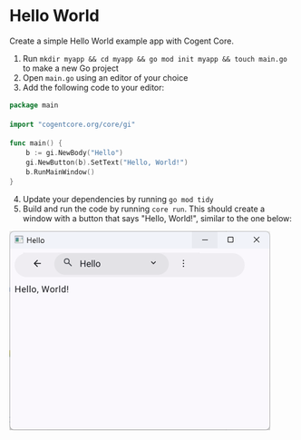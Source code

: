 # Hello World

Create a simple Hello World example app with Cogent Core.

1. Run `mkdir myapp && cd myapp && go mod init myapp && touch main.go` to make a new Go project
2. Open `main.go` using an editor of your choice
3. Add the following code to your editor:

```Go
package main

import "cogentcore.org/core/gi"

func main() {
	b := gi.NewBody("Hello")
	gi.NewButton(b).SetText("Hello, World!")
	b.RunMainWindow()
}
```

4. Update your dependencies by running `go mod tidy`
5. Build and run the code by running `core run`. This should create a window with a button that says "Hello, World!", similar to the one below:

![Hello World App](hello-world.png)
